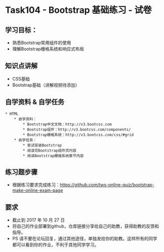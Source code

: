 # Task104 - Bootstrap 基础练习 - 试卷

## 学习目标：
* 熟悉Bootstrap常用组件的使用
* 理解Bootstrap栅格系统和响应式布局

## 知识点讲解
* CSS基础
* Bootstrap基础（讲解视频待添加）

## 自学资料 & 自学任务
	* HTML
		* 自学资料：
			* Bootstrap中文文档：http://v3.bootcss.com
			* Bootstrap组件：http://v3.bootcss.com/components/
			* Bootstrap栅格系统：http://v3.bootcss.com/css/#grid
		* 自学任务：
			* 尝试安装Bootstrap
			* 阅读完Bootstrap组件页内容
			* 阅读Bootstrap栅格系统章节内容

## 练习题步骤
* 根据练习要求完成练习：https://github.com/tws-online-quiz/bootstrap-make-online-exam-page

## 要求
* 截止到 2017 年 10 月 27 日
* 将自己的作业部署到github，仓库链接分享给自己的助教，获得助教的反馈和指导。
* PS 请不要在论坛回复，通过其他途径，单独发给你的助教。这样所有的同学都可以看到你的作业，不利于其他同学学习。
